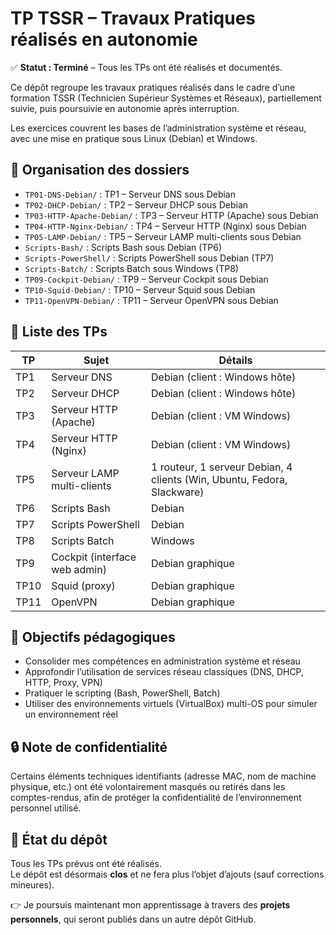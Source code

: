# TP TSSR – Travaux Pratiques réalisés en autonomie

✅ **Statut : Terminé** – Tous les TPs ont été réalisés et documentés.

Ce dépôt regroupe les travaux pratiques réalisés dans le cadre d’une formation TSSR (Technicien Supérieur Systèmes et Réseaux), partiellement suivie, puis poursuivie en autonomie après interruption.

Les exercices couvrent les bases de l’administration système et réseau, avec une mise en pratique sous Linux (Debian) et Windows.

## 📂 Organisation des dossiers

- `TP01-DNS-Debian/` : TP1 – Serveur DNS sous Debian  
- `TP02-DHCP-Debian/` : TP2 – Serveur DHCP sous Debian  
- `TP03-HTTP-Apache-Debian/` : TP3 – Serveur HTTP (Apache) sous Debian  
- `TP04-HTTP-Nginx-Debian/` : TP4 – Serveur HTTP (Nginx) sous Debian  
- `TP05-LAMP-Debian/` : TP5 – Serveur LAMP multi-clients sous Debian  
- `Scripts-Bash/` : Scripts Bash sous Debian (TP6)  
- `Scripts-PowerShell/` : Scripts PowerShell sous Debian (TP7)  
- `Scripts-Batch/` : Scripts Batch sous Windows (TP8)  
- `TP09-Cockpit-Debian/` : TP9 – Serveur Cockpit sous Debian  
- `TP10-Squid-Debian/` : TP10 – Serveur Squid sous Debian  
- `TP11-OpenVPN-Debian/` : TP11 – Serveur OpenVPN sous Debian  

## 🔧 Liste des TPs

| TP    | Sujet                          | Détails                                           |
|-------|--------------------------------|--------------------------------------------------|
| TP1   | Serveur DNS                    | Debian (client : Windows hôte)                   |
| TP2   | Serveur DHCP                   | Debian (client : Windows hôte)                   |
| TP3   | Serveur HTTP (Apache)          | Debian (client : VM Windows)                     |
| TP4   | Serveur HTTP (Nginx)           | Debian (client : VM Windows)                     |
| TP5   | Serveur LAMP multi-clients     | 1 routeur, 1 serveur Debian, 4 clients (Win, Ubuntu, Fedora, Slackware) |
| TP6   | Scripts Bash                   | Debian                                            |
| TP7   | Scripts PowerShell             | Debian                                            |
| TP8   | Scripts Batch                  | Windows                                           |
| TP9   | Cockpit (interface web admin) | Debian graphique                                  |
| TP10  | Squid (proxy)                  | Debian graphique                                  |
| TP11  | OpenVPN                        | Debian graphique                                  |

## 🎯 Objectifs pédagogiques

- Consolider mes compétences en administration système et réseau  
- Approfondir l’utilisation de services réseau classiques (DNS, DHCP, HTTP, Proxy, VPN)  
- Pratiquer le scripting (Bash, PowerShell, Batch)  
- Utiliser des environnements virtuels (VirtualBox) multi-OS pour simuler un environnement réel  

## 🔒 Note de confidentialité

Certains éléments techniques identifiants (adresse MAC, nom de machine physique, etc.) ont été volontairement masqués ou retirés dans les comptes-rendus, afin de protéger la confidentialité de l’environnement personnel utilisé.

## 📌 État du dépôt

Tous les TPs prévus ont été réalisés.  
Le dépôt est désormais **clos** et ne fera plus l’objet d’ajouts (sauf corrections mineures).

👉 Je poursuis maintenant mon apprentissage à travers des **projets personnels**, qui seront publiés dans un autre dépôt GitHub.
